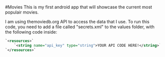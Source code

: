 

#Movies
This is my first android app that will showcase the current most populair movies.

I am using themoviedb.org API to access the data that I use. To run this code, you need to add a file called "secrets.xml" to the values folder, with the following code inside:
```xml
`<resources>`
    `<string name="api_key" type="string">YOUR API CODE HERE!</string>`
`</resources>`
```